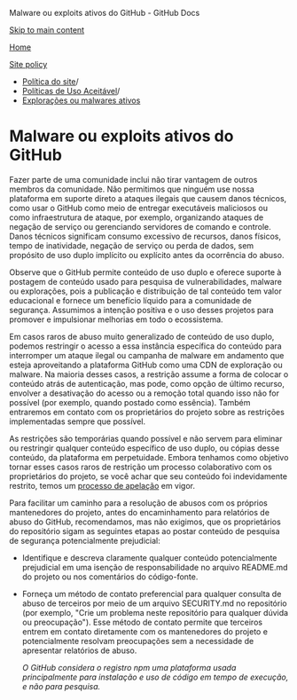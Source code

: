 Malware ou exploits ativos do GitHub - GitHub Docs

[Skip to main content](#main-content)

[Home](/pt)

[Site policy](/pt/site-policy)

* [Política do site](/pt/site-policy)/
* [Políticas de Uso Aceitável](/pt/site-policy/acceptable-use-policies)/
* [Explorações ou malwares ativos](/pt/site-policy/acceptable-use-policies/github-active-malware-or-exploits)

Malware ou exploits ativos do GitHub
==========

Fazer parte de uma comunidade inclui não tirar vantagem de outros membros da comunidade. Não permitimos que ninguém use nossa plataforma em suporte direto a ataques ilegais que causem danos técnicos, como usar o GitHub como meio de entregar executáveis maliciosos ou como infraestrutura de ataque, por exemplo, organizando ataques de negação de serviço ou gerenciando servidores de comando e controle. Danos técnicos significam consumo excessivo de recursos, danos físicos, tempo de inatividade, negação de serviço ou perda de dados, sem propósito de uso duplo implícito ou explícito antes da ocorrência do abuso.

Observe que o GitHub permite conteúdo de uso duplo e oferece suporte à postagem de conteúdo usado para pesquisa de vulnerabilidades, malware ou explorações, pois a publicação e distribuição de tal conteúdo tem valor educacional e fornece um benefício líquido para a comunidade de segurança. Assumimos a intenção positiva e o uso desses projetos para promover e impulsionar melhorias em todo o ecossistema.

Em casos raros de abuso muito generalizado de conteúdo de uso duplo, podemos restringir o acesso a essa instância específica do conteúdo para interromper um ataque ilegal ou campanha de malware em andamento que esteja aproveitando a plataforma GitHub como uma CDN de exploração ou malware. Na maioria desses casos, a restrição assume a forma de colocar o conteúdo atrás de autenticação, mas pode, como opção de último recurso, envolver a desativação do acesso ou a remoção total quando isso não for possível (por exemplo, quando postado como essência). Também entraremos em contato com os proprietários do projeto sobre as restrições implementadas sempre que possível.

As restrições são temporárias quando possível e não servem para eliminar ou restringir qualquer conteúdo específico de uso duplo, ou cópias desse conteúdo, da plataforma em perpetuidade. Embora tenhamos como objetivo tornar esses casos raros de restrição um processo colaborativo com os proprietários do projeto, se você achar que seu conteúdo foi indevidamente restrito, temos um [processo de apelação](/pt/site-policy/acceptable-use-policies/github-appeal-and-reinstatement) em vigor.

Para facilitar um caminho para a resolução de abusos com os próprios mantenedores do projeto, antes do encaminhamento para relatórios de abuso do GitHub, recomendamos, mas não exigimos, que os proprietários do repositório sigam as seguintes etapas ao postar conteúdo de pesquisa de segurança potencialmente prejudicial:

* Identifique e descreva claramente qualquer conteúdo potencialmente prejudicial em uma isenção de responsabilidade no arquivo README.md do projeto ou nos comentários do código-fonte.

* Forneça um método de contato preferencial para qualquer consulta de abuso de terceiros por meio de um arquivo SECURITY.md no repositório (por exemplo, "Crie um problema neste repositório para qualquer dúvida ou preocupação"). Esse método de contato permite que terceiros entrem em contato diretamente com os mantenedores do projeto e potencialmente resolvam preocupações sem a necessidade de apresentar relatórios de abuso.

  *O GitHub considera o registro npm uma plataforma usada principalmente para instalação e uso de código em tempo de execução, e não para pesquisa.*
